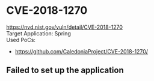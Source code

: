 # CVE-2018-1270
https://nvd.nist.gov/vuln/detail/CVE-2018-1270 \
Target Application: Spring \
Used PoCs: 
* https://github.com/CaledoniaProject/CVE-2018-1270/

## Failed to set up the application